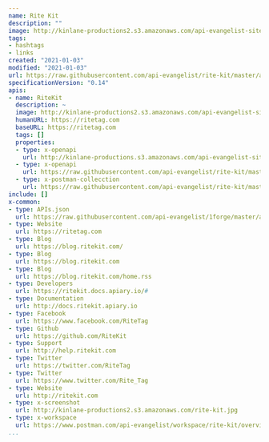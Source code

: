 ```yaml
---
name: Rite Kit
description: ""
image: http://kinlane-productions2.s3.amazonaws.com/api-evangelist-site/company/logos/ritekit-logo.png
tags:
- hashtags
- links
created: "2021-01-03"
modified: "2021-01-03"
url: https://raw.githubusercontent.com/api-evangelist/rite-kit/master/apis.json
specificationVersion: "0.14"
apis:
- name: RiteKit
  description: ~
  image: http://kinlane-productions2.s3.amazonaws.com/api-evangelist-site/company/logos/ritekit-logo.png
  humanURL: https://ritetag.com
  baseURL: https://ritetag.com
  tags: []
  properties:
  - type: x-openapi
    url: http://kinlane-productions.s3.amazonaws.com/api-evangelist-site/company/openapis/ritekit.json
  - type: x-openapi
    url: https://raw.githubusercontent.com/api-evangelist/rite-kit/master/ritekit-openapi.json
  - type: x-postman-collecction
    url: https://raw.githubusercontent.com/api-evangelist/rite-kit/master/ritekit-postman-collection.json
include: []
x-common:
- type: APIs.json
  url: https://raw.githubusercontent.com/api-evangelist/1forge/master/apis.json
- type: Website
  url: https://ritetag.com
- type: Blog
  url: https://blog.ritekit.com/
- type: Blog
  url: https://blog.ritekit.com
- type: Blog
  url: https://blog.ritekit.com/home.rss
- type: Developers
  url: https://ritekit.docs.apiary.io/#
- type: Documentation
  url: http://docs.ritekit.apiary.io
- type: Facebook
  url: https://www.facebook.com/RiteTag
- type: Github
  url: https://github.com/RiteKit
- type: Support
  url: http://help.ritekit.com
- type: Twitter
  url: https://twitter.com/RiteTag
- type: Twitter
  url: https://www.twitter.com/Rite_Tag
- type: Website
  url: http://ritekit.com
- type: x-screenshot
  url: http://kinlane-productions2.s3.amazonaws.com/rite-kit.jpg
- type: x-workspace
  url: https://www.postman.com/api-evangelist/workspace/rite-kit/overview
...
```

